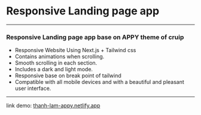 # Responsive Landing page app
---

### Responsive Landing page app base on APPY theme of cruip
- Responsive Website Using Next.js + Tailwind css
- Contains animations when scrolling.
- Smooth scrolling in each section.
- Includes a dark and light mode.
- Responsive base on break point of tailwind
- Compatible with all mobile devices and with a beautiful and pleasant user interface.
---

link demo: [thanh-lam-appy.netlify.app](https://www.thanh-lam-appy.netlify.app)